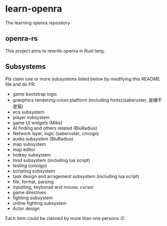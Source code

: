 # learn-openra
The learning openra repository

## openra-rs

This project aims to rewrite openra in Rust lang.

## Subsystems

Pls claim one or more subsystems listed below by modifying this README file and do PR:

- game bootstrap logic
- granphics rendering-cross platform (including fonts)(saberuster, 是帽不是猫)
- ecs subsystem
- player subsystem
- game UI widgets (Mike)
- AI finding and others related (BluRadius)
- Network layer, logic (saberuster, cmoigo)
- audio subsystem (BluRadius)
- map subsystem
- map editor
- hotkey subsystem
- mod subsystem (including lua script)
- testing (cmoigo)
- scripting subsystem
- task design and arragement subsystem (including lua script)
- file, format, parsing
- inputting, keyborad and mouse, cursor
- game directives
- fighting subsystem
- online fighting subsystem
- Actor design

Each item could be claimed by more than one persons :D

